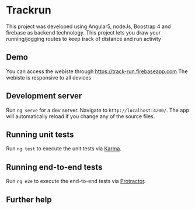 # Trackrun

This project was developed using Angular5, nodeJs, Boostrap 4 and firebase as backend technology. 
This project lets you draw your running/jogging routes to keep track of distance and run activity

## Demo

You can access the webiste through https://track-run.firebaseapp.com
The webiste is responsive to all devices

## Development server

Run `ng serve` for a dev server. Navigate to `http://localhost:4200/`. The app will automatically reload if you change any of the source files.

## Running unit tests

Run `ng test` to execute the unit tests via [Karma](https://karma-runner.github.io).

## Running end-to-end tests

Run `ng e2e` to execute the end-to-end tests via [Protractor](http://www.protractortest.org/).

## Further help

